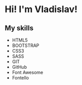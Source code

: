 <div align="left">
  <h1>Hi! I'm Vladislav!</h1>
  <h2>My skills</h2>
  <ul>
    <li>HTML5</li>
    <li>BOOTSTRAP</li>
    <li>CSS3</li>
    <li>SASS</li>
    <li>GIT</li>
    <li>GitHub</li>
    <li>Font Awesome</li>
    <li>Fontello</li>
    
  </ul>
</div>  
